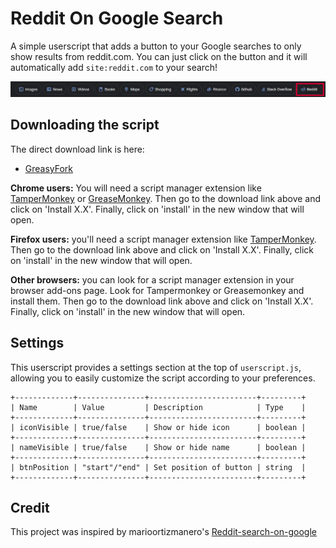 # Reddit On Google Search

A simple userscript that adds a button to your Google searches to only show results from reddit.com. You can just click on the button and it will automatically add `site:reddit.com` to your search!

![Img](screenshot.png)

## Downloading the script

The direct download link is here:

- [GreasyFork](https://greasyfork.org/en/scripts/462356-reddit-on-google-search)

**Chrome users:** You will need a script manager extension like [TamperMonkey](https://addons.mozilla.org/en-US/firefox/addon/tampermonkey/) or [GreaseMonkey](https://addons.mozilla.org/en-US/firefox/addon/greasemonkey/). Then go to the download link above and click on 'Install X.X'. Finally, click on 'install' in the new window that will open.

**Firefox users:** you'll need a script manager extension like [TamperMonkey](https://chrome.google.com/webstore/detail/tampermonkey/dhdgffkkebhmkfjojejmpbldmpobfkfo?hl=en). Then go to the download link above and click on 'Install X.X'. Finally, click on 'install' in the new window that will open.

**Other browsers:** you can look for a script manager extension in your browser add-ons page. Look for Tampermonkey or Greasemonkey and install them. Then go to the download link above and click on 'Install X.X'. Finally, click on 'install' in the new window that will open.

## Settings

This userscript provides a settings section at the top of `userscript.js`, allowing you to easily customize the script according to your preferences.

```
+-------------+---------------+------------------------+---------+
| Name        | Value         | Description            | Type    |
+-------------+---------------+------------------------+---------+
| iconVisible | true/false    | Show or hide icon      | boolean |
+-------------+---------------+------------------------+---------+
| nameVisible | true/false    | Show or hide name      | boolean |
+-------------+---------------+------------------------+---------+
| btnPosition | "start"/"end" | Set position of button | string  |
+-------------+---------------+------------------------+---------+
```

## Credit

This project was inspired by marioortizmanero's [Reddit-search-on-google](https://github.com/marioortizmanero/reddit-search-on-google)
